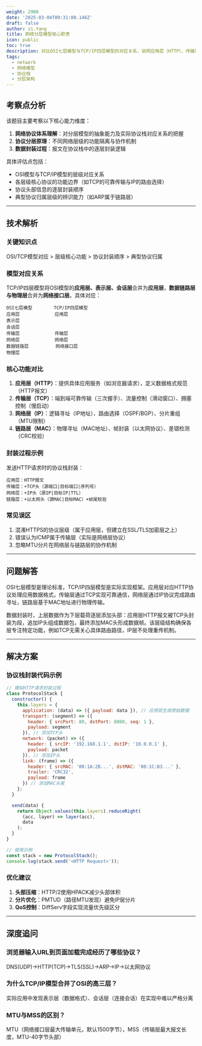 ```yaml
---
weight: 2900
date: '2025-03-04T09:31:00.146Z'
draft: false
author: zi.Yang
title: 网络分层模型核心职责
icon: public
toc: true
description: 对比OSI七层模型与TCP/IP四层模型的对应关系，说明应用层（HTTP）、传输层（TCP）、网络层（IP）、链路层（MAC）的核心功能及协议栈封装过程。
tags:
  - network
  - 网络模型
  - 协议栈
  - 分层架构
---
```


## 考察点分析

该题目主要考察以下核心能力维度：

1. **网络协议体系理解**：对分层模型的抽象能力及实际协议栈对应关系的把握
2. **协议分层原理**：不同网络层级的功能隔离与协作机制
3. **数据封装过程**：报文在协议栈中的逐层封装逻辑

具体评估点包括：

- OSI模型与TCP/IP模型的层级对应关系
- 各层级核心协议的功能边界（如TCP的可靠传输与IP的路由选择）
- 协议头部信息的逐层封装顺序
- 典型协议归属层级的辨识能力（如ARP属于链路层）

---

## 技术解析

### 关键知识点

OSI/TCP模型对应 > 层级核心功能 > 协议封装顺序 > 典型协议归属

### 模型对应关系

TCP/IP四层模型将OSI模型的**应用层、表示层、会话层**合并为**应用层**，**数据链路层与物理层**合并为**网络接口层**。具体对应：

```
OSI七层模型        TCP/IP四层模型
应用层             应用层
表示层              
会话层              
传输层             传输层
网络层             网络层
数据链路层          网络接口层
物理层
```

### 核心功能对比

1. **应用层（HTTP）**：提供具体应用服务（如浏览器请求），定义数据格式规范（HTTP报文）
2. **传输层（TCP）**：端到端可靠传输（三次握手）、流量控制（滑动窗口）、拥塞控制（慢启动）
3. **网络层（IP）**：逻辑寻址（IP地址）、路由选择（OSPF/BGP）、分片重组（MTU限制）
4. **链路层（MAC）**：物理寻址（MAC地址）、帧封装（以太网协议）、差错检测（CRC校验）

### 封装过程示例

发送HTTP请求时的协议栈封装：

```text
应用层：HTTP报文
传输层：+TCP头（源端口|目标端口|序列号）
网络层：+IP头（源IP|目标IP|TTL）
链路层：+以太网头（源MAC|目标MAC）+帧尾校验
```

### 常见误区

1. 混淆HTTPS的协议层级（属于应用层，但建立在SSL/TLS加密层之上）
2. 错误认为ICMP属于传输层（实际是网络层协议）
3. 忽略MTU分片在网络层与链路层的协作机制

---

## 问题解答

OSI七层模型是理论标准，TCP/IP四层模型是实际实现框架。应用层对应HTTP协议处理应用数据格式，传输层通过TCP实现可靠通信，网络层通过IP协议完成路由寻址，链路层基于MAC地址进行物理传输。

数据封装时，上层数据作为下层载荷逐层添加头部：应用层HTTP报文被TCP头封装为段，追加IP头组成数据包，最终添加MAC头形成数据帧。该层级结构确保各层专注特定功能，例如TCP无需关心具体路由路径，IP层不处理重传机制。

---

## 解决方案

### 协议栈封装代码示例

```javascript
// 模拟HTTP请求封装过程
class ProtocolStack {
  constructor() {
    this.layers = {
      application: (data) => ({ payload: data }), // 应用层生成原始数据
      transport: (segment) => ({ 
        header: { srcPort: 80, dstPort: 8080, seq: 1 },
        payload: segment 
      }), // 添加TCP头
      network: (packet) => ({
        header: { srcIP: '192.168.1.1', dstIP: '10.0.0.1' },
        payload: packet
      }), // 添加IP头
      link: (frame) => ({
        header: { srcMAC: '00:1A:2B...', dstMAC: '00:1C:B3...' },
        trailer: 'CRC32',
        payload: frame
      }) // 添加MAC头尾
    };
  }

  send(data) {
    return Object.values(this.layers).reduceRight(
      (acc, layer) => layer(acc), 
      data
    );
  }
}

// 使用示例
const stack = new ProtocolStack();
console.log(stack.send('<HTTP Request>'));
```

### 优化建议

1. **头部压缩**：HTTP/2使用HPACK减少头部体积
2. **分片优化**：PMTUD（路径MTU发现）避免IP层分片
3. **QoS控制**：DiffServ字段实现流量优先级区分

---

## 深度追问

### 浏览器输入URL到页面加载完成经历了哪些协议？

DNS(UDP)→HTTP(TCP)→TLS(SSL)→ARP→IP→以太网协议

### 为什么TCP/IP模型合并了OSI的高三层？

实际应用中发现表示层（数据格式）、会话层（连接会话）在实现中难以严格分离

### MTU与MSS的区别？

MTU（网络接口层最大传输单元，默认1500字节），MSS（传输层最大报文长度，MTU-40字节头部）
